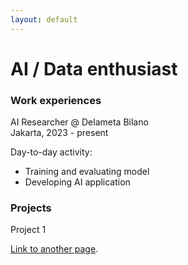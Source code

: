 ```yaml
---
layout: default
---
```


# AI / Data enthusiast

### Work experiences

AI Researcher @ Delameta Bilano <br>
Jakarta, 2023 - present

Day-to-day activity: <br>
- Training and evaluating model
- Developing AI application

### Projects

Project 1

[Link to another page](./another-page.html).
